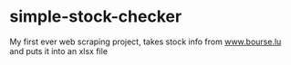 # simple-stock-checker
My first ever web scraping project, takes stock info from www.bourse.lu and puts it into an xlsx file
